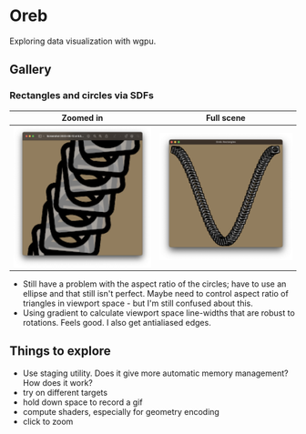 # Oreb

Exploring data visualization with wgpu.

## Gallery

### Rectangles and circles via SDFs

| Zoomed in  | Full scene |
| ---------- | ---------- |
| ![Wavy rectangles zoomed in. Shows antialiasing](assets/wavy-rects-zoom.png)  | ![Wavy rectangles](assets/wavy-rects.png)  |

- Still have a problem with the aspect ratio of the circles; have to use an
  ellipse and that still isn't perfect. Maybe need to control aspect ratio
  of triangles in viewport space - but I'm still confused about this.
- Using gradient to calculate viewport space line-widths that are robust to
  rotations. Feels good. I also get antialiased edges.

## Things to explore

- Use staging utility. Does it give more automatic memory management? How does
  it work?
- try on different targets
- hold down space to record a gif
- compute shaders, especially for geometry encoding
- click to zoom
